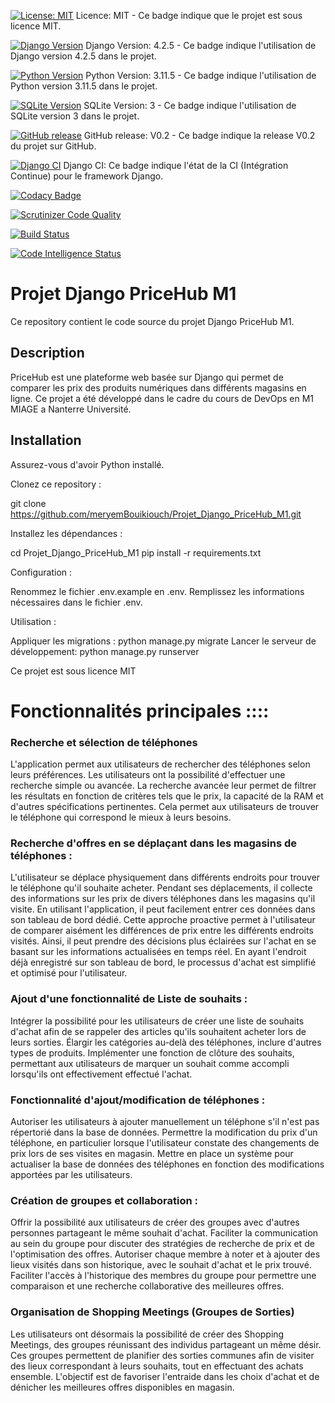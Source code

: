 [![License: MIT](https://img.shields.io/badge/License-MIT-yellow.svg)](https://opensource.org/licenses/MIT)
Licence: MIT - Ce badge indique que le projet est sous licence MIT.

[![Django Version](https://img.shields.io/badge/Django-4.2.5-blue)](https://docs.djangoproject.com/en/4.2/)
Django Version: 4.2.5 - Ce badge indique l'utilisation de Django version 4.2.5 dans le projet.

[![Python Version](https://img.shields.io/badge/Python-3.11.5-blue.svg)](https://www.python.org/downloads/release/python-3115/)
Python Version: 3.11.5 - Ce badge indique l'utilisation de Python version 3.11.5 dans le projet.

[![SQLite Version](https://img.shields.io/badge/SQLite-3-blue)](https://www.sqlite.org/index.html)
SQLite Version: 3 - Ce badge indique l'utilisation de SQLite version 3 dans le projet.

[![GitHub release](https://img.shields.io/github/v/release/meryemBouikiouch/Projet_Django_PriceHub_M1.svg)](https://github.com/meryemBouikiouch/Projet_Django_PriceHub_M1/releases/tag/V0.2)
GitHub release: V0.2 - Ce badge indique la release V0.2 du projet sur GitHub.

[![Django CI](https://github.com/meryemBouikiouch/Projet_Django_PriceHub_M1/actions/workflows/django.yml/badge.svg)](https://github.com/meryemBouikiouch/Projet_Django_PriceHub_M1/actions/workflows/django.yml)
Django CI: Ce badge indique l'état de la CI (Intégration Continue) pour le framework Django.

[![Codacy Badge](https://app.codacy.com/project/badge/Grade/392df07d1f33495fa1261bc10ee4b2df)](https://app.codacy.com/gh/meryemBouikiouch/Projet_Django_PriceHub_M1/dashboard?utm_source=gh&utm_medium=referral&utm_content=&utm_campaign=Badge_grade)

[![Scrutinizer Code Quality](https://scrutinizer-ci.com/g/meryemBouikiouch/Projet_Django_PriceHub_M1/badges/quality-score.png?b=master)](https://scrutinizer-ci.com/g/meryemBouikiouch/Projet_Django_PriceHub_M1/?branch=master)


[![Build Status](https://scrutinizer-ci.com/g/meryemBouikiouch/Projet_Django_PriceHub_M1/badges/build.png?b=master)](https://scrutinizer-ci.com/g/meryemBouikiouch/Projet_Django_PriceHub_M1/build-status/master)

[![Code Intelligence Status](https://scrutinizer-ci.com/g/meryemBouikiouch/Projet_Django_PriceHub_M1/badges/code-intelligence.svg?b=master)](https://scrutinizer-ci.com/code-intelligence)

# Projet Django PriceHub M1

Ce repository contient le code source du projet Django PriceHub M1.

## Description

PriceHub est une plateforme web basée sur Django qui permet de comparer les prix des produits numériques dans différents magasins en ligne. Ce projet a été développé dans le cadre du cours de DevOps en M1 MIAGE a Nanterre Université.

## Installation

Assurez-vous d'avoir Python installé. 

Clonez ce repository :

git clone https://github.com/meryemBouikiouch/Projet_Django_PriceHub_M1.git

Installez les dépendances :

cd Projet_Django_PriceHub_M1
pip install -r requirements.txt

Configuration : 

Renommez le fichier .env.example en .env.
Remplissez les informations nécessaires dans le fichier .env.

Utilisation :

Appliquer les migrations : python manage.py migrate
Lancer le serveur de développement: python manage.py runserver

Ce projet est sous licence MIT

# Fonctionnalités principales ::::

### Recherche et sélection de téléphones

L'application permet aux utilisateurs de rechercher des téléphones selon leurs préférences. 
Les utilisateurs ont la possibilité d'effectuer une recherche simple ou avancée. 
La recherche avancée leur permet de filtrer les résultats en fonction de critères tels que le prix, la capacité de la RAM et d'autres spécifications pertinentes. 
Cela permet aux utilisateurs de trouver le téléphone qui correspond le mieux à leurs besoins.

### Recherche d'offres en se déplaçant dans les magasins de téléphones :
L'utilisateur se déplace physiquement dans différents endroits pour trouver le téléphone qu'il souhaite acheter. Pendant ses déplacements, il collecte des informations sur les prix de divers téléphones dans les magasins qu'il visite. En utilisant l'application, il peut facilement entrer ces données dans son tableau de bord dédié. Cette approche proactive permet à l'utilisateur de comparer aisément les différences de prix entre les différents endroits visités. Ainsi, il peut prendre des décisions plus éclairées sur l'achat en se basant sur les informations actualisées en temps réel. En ayant l'endroit déjà enregistré sur son tableau de bord, le processus d'achat est simplifié et optimisé pour l'utilisateur.

### Ajout d'une fonctionnalité de Liste de souhaits :

Intégrer la possibilité pour les utilisateurs de créer une liste de souhaits d'achat afin de se rappeler des articles qu'ils souhaitent acheter lors de leurs sorties.
Élargir les catégories au-delà des téléphones, inclure d'autres types de produits.
Implémenter une fonction de clôture des souhaits, permettant aux utilisateurs de marquer un souhait comme accompli lorsqu'ils ont effectivement effectué l'achat.

### Fonctionnalité d'ajout/modification de téléphones :

Autoriser les utilisateurs à ajouter manuellement un téléphone s'il n'est pas répertorié dans la base de données.
Permettre la modification du prix d'un téléphone, en particulier lorsque l'utilisateur constate des changements de prix lors de ses visites en magasin.
Mettre en place un système pour actualiser la base de données des téléphones en fonction des modifications apportées par les utilisateurs.

### Création de groupes et collaboration :

Offrir la possibilité aux utilisateurs de créer des groupes avec d'autres personnes partageant le même souhait d'achat.
Faciliter la communication au sein du groupe pour discuter des stratégies de recherche de prix et de l'optimisation des offres.
Autoriser chaque membre à noter et à ajouter des lieux visités dans son historique, avec le souhait d'achat et le prix trouvé.
Faciliter l'accès à l'historique des membres du groupe pour permettre une comparaison et une recherche collaborative des meilleures offres.

### Organisation de Shopping Meetings (Groupes de Sorties)

Les utilisateurs ont désormais la possibilité de créer des Shopping Meetings, des groupes réunissant des individus partageant un même désir. Ces groupes permettent de planifier des sorties communes afin de visiter des lieux correspondant à leurs souhaits, tout en effectuant des achats ensemble. L'objectif est de favoriser l'entraide dans les choix d'achat et de dénicher les meilleures offres disponibles en magasin.




